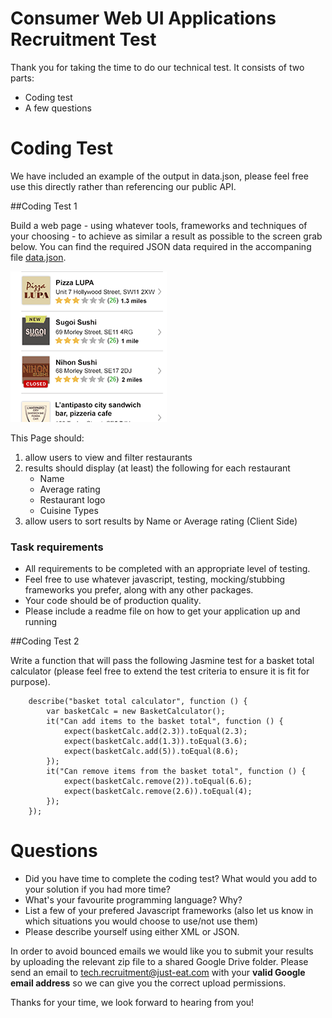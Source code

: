 Consumer Web UI Applications Recruitment Test
===========================================

Thank you for taking the time to do our technical test. It consists of two parts:

* Coding test
* A few questions

# Coding Test

We have included an example of the output in <a>data.json</a>, please feel free use this directly rather than referencing our public API.

##Coding Test 1

Build a web page - using whatever tools, frameworks and techniques of your choosing - to achieve as similar a result as possible to the screen grab below. You can find the required JSON data required in the accompaning file <a href="data.json">data.json</a>. 

![Expected Result](result.gif)

This Page should:

1. allow users to view and filter restaurants
2. results should display (at least) the following for each restaurant
	* Name
	* Average rating
	* Restaurant logo
	* Cuisine Types
3. allow users to sort results by Name or Average rating (Client Side)

### Task requirements

- All requirements to be completed with an appropriate level of testing.
- Feel free to use whatever javascript, testing, mocking/stubbing frameworks you prefer, along with any other packages.
- Your code should be of production quality.
- Please include a readme file on how to get your application up and running
 
##Coding Test 2

Write a function that will pass the following Jasmine test for a basket total calculator (please feel free to extend the test criteria to ensure it is fit for purpose).

		describe("basket total calculator", function () {
			var basketCalc = new BasketCalculator();
			it("Can add items to the basket total", function () {
				expect(basketCalc.add(2.3)).toEqual(2.3);
				expect(basketCalc.add(1.3)).toEqual(3.6);
				expect(basketCalc.add(5)).toEqual(8.6);
			});
			it("Can remove items from the basket total", function () {
				expect(basketCalc.remove(2)).toEqual(6.6);
				expect(basketCalc.remove(2.6)).toEqual(4);
			});
		});


# Questions

* Did you have time to complete the coding test? What would you add to your solution if you had more time?
* What's your favourite programming language? Why?
* List a few of your prefered Javascript frameworks (also let us know in which situations you would choose to use/not use them)
* Please describe yourself using either XML or JSON.


In order to avoid bounced emails we would like you to submit your results by uploading the relevant zip file to a shared Google Drive folder. Please send an email to tech.recruitment@just-eat.com with your **valid Google email address** so we can give you the correct upload permissions.

Thanks for your time, we look forward to hearing from you!

